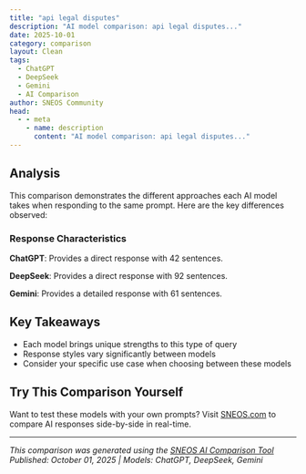 ```yaml
---
title: "api legal disputes"
description: "AI model comparison: api legal disputes..."
date: 2025-10-01
category: comparison
layout: Clean
tags:
  - ChatGPT
  - DeepSeek
  - Gemini
  - AI Comparison
author: SNEOS Community
head:
  - - meta
    - name: description
      content: "AI model comparison: api legal disputes..."
---
```


<ChatComparison
  title="api legal disputes"
  prompt="api legal disputes"
  :responses='{"ChatGPT": "\u0022API legal disputes\u0022 typically refer to legal conflicts involving Application Programming Interfaces (APIs). These disputes often arise over issues like intellectual property rights, licensing, usage restrictions, and competitive practices related to APIs. Below is an overview of common areas where API legal disputes occur, along with notable cases and legal principles:\n\n### Common Issues in API Legal Disputes\n\n1. **Intellectual Property (IP) Rights**\n - **Copyright**: Whether the API\u0027s structure, sequence, and organization (SSO) is protected by copyright.\n - **Patents**: Patent claims over specific API methods or functionalities.\n - **Trade Secrets**: Use or disclosure of proprietary API specifications and documentation.\n\n2. **Licensing and Terms of Use**\n - Disputes over adherence to API licenses (e.g., open-source API licenses).\n - Breach of terms for API usage, including rate limits, data usage, or resale.\n\n3. **Interoperability and Reverse Engineering**\n - Whether reverse-engineering APIs to ensure interoperability is lawful.\n - Restrictions imposed on developers attempting to create compatible software.\n\n4. **Competition and Antitrust Issues**\n - API access as a factor in monopolistic practices or anti-competitive behavior.\n - Denial of API access to competitors.\n\n### Notable Legal Cases Involving APIs\n\n#### 1. Oracle America, Inc. v. Google LLC\n- **Background**: Oracle sued Google over the use of Java APIs in the Android operating system.\n- **Issues**: Copyrightability of APIs and fair use defense.\n- **Outcome**: After years of litigation, the U.S. Supreme Court ruled in 2021 that Google\u0027s copying of Java API declaring code was fair use.\n- **Significance**: Set an important precedent for software development and API usage.\n\n#### 2. SAS Institute Inc. v. World Programming Ltd.\n- **Background**: SAS sued WPL for copying functionality and APIs of SAS software.\n- **Issues**: Whether APIs can be copyrighted.\n- **Outcome**: The European Court of Justice ruled that functionality and programming languages are not protected by copyright.\n- **Significance**: Clarified that APIs as methods of operation are not protected under EU law.\n\n### Best Practices to Avoid API Legal Disputes\n\n- **Clear Licensing**: Define explicit, clear terms for API usage.\n- **Respect Intellectual Property**: Avoid unauthorized copying of APIs or implementations.\n- **Legal Review**: Consult legal expertise when designing or integrating APIs.\n- **Documentation**: Maintain thorough documentation for use and compliance.\n- **Monitoring Use**: Enforce terms of use and monitor API consumption.\n\n### Summary\n\nAPI legal disputes often revolve around the balance between protecting intellectual property and enabling interoperability and innovation. Courts have increasingly recognized fair use and interoperability concerns, but the legal landscape continues to evolve.\n\n---\n\nIf you need information on a specific API legal dispute or assistance with API licensing terms, please provide more details!", "DeepSeek": "Of course. \u0022API legal disputes\u0022 is a complex and rapidly evolving area of law that sits at the intersection of intellectual property, competition, and innovation. Here\u2019s a comprehensive breakdown of the key issues, major cases, and legal doctrines involved.\n\n### The Core Conflict: Control vs. Openness\n\nAt its heart, an API legal dispute is a battle between:\n* **Control:** A company\u0027s right to protect its intellectual property and the ecosystem it has built.\n* **Openness:** The ability for other software to interoperate, fostering competition and innovation.\n\n---\n\n### Key Legal Doctrines and Claims\n\nDisputes over APIs typically involve one or more of the following legal theories:\n\n#### 1. Copyright Infringement\nThis is the most common claim. The question is: **Is an API copyrightable?**\n\n* **The Argument for Copyright:** A company argues that the structure, sequence, and organization (SSO) of its API is a creative, expressive work, just like the code itself. Copying the API to create a compatible product is therefore infringement.\n* **The Argument Against Copyright:** The opposing side argues that an API is a **functional specification** or a **\u0022method of operation.\u0022** Under copyright law (specifically 17 U.S.C. \u00A7 102(b)), systems, methods, and ideas are not copyrightable. They claim APIs are like the controls of a car\u2014anyone should be able to make a compatible steering wheel without being sued.\n\n#### 2. Breach of Contract\nThis often involves the **Terms of Service (ToS)** for using the API.\n\n* **Scraping Data:** A company uses an API in a way that violates the ToS (e.g., scraping data for a competing service). The API owner sues for breach of contract.\n* **Reverse Engineering:** The ToS explicitly prohibits reverse engineering. A competitor does it anyway to understand the API and build a compatible product, leading to a lawsuit.\n\n#### 3. Patent Infringement\nWhile less common for the API itself, the *underlying processes* that an API calls can be patented.\n* A company might sue for patent infringement if a competitor\u0027s implementation of an API-based service uses a patented method.\n\n#### 4. Trade Secret Misappropriation\nIf an API provides access to valuable, non-public data or algorithms, using it to extract that information improperly can lead to trade secret claims.\n\n---\n\n### Landmark Cases That Shaped the Landscape\n\n#### 1. *Oracle America, Inc. v. Google LLC* (The Defining Case)\nThis decade-long lawsuit is the most important case in API law.\n\n* **Facts:** Google, to build Android, copied the \u0022declaring code\u0022 and structure of 37 Java APIs (owned by Oracle via its acquisition of Sun Microsystems). Google wrote its own implementing code but needed the APIs to allow Java developers to easily work on Android.\n* **The Legal Journey:**\n * **District Court (2012):** Held that APIs are not copyrightable as a matter of law, calling them a \u0022functional requirement.\u0022\n * **Federal Circuit (2014):** Reversed, ruling that the structure, sequence, and organization of an API is copyrightable.\n * **Supreme Court (2021):** In a 6-2 decision, the Court **sided with Google, but on different grounds**. It avoided making a sweeping ruling on whether APIs are copyrightable. Instead, it held that Google\u0027s copying was a **permissible \u0022fair use.\u0022**\n* **Impact:** The \u0022fair use\u0022 victory for Google provided immense comfort to developers and companies relying on interoperability. However, it left the fundamental question of API copyrightability technically unresolved in the U.S., creating lingering uncertainty.\n\n#### 2. *SAS Institute Inc. v. World Programming Ltd.* (The European Precedent)\nThis case set a strong precedent in the European Union.\n\n* **Facts:** WPL created a software program that was compatible with SAS\u0027s system by studying the SAS language and functionality.\n* **Ruling:** The Court of Justice of the European Union (CJEU) ruled that **the functionality of a computer program and its programming language are not protected by copyright.** To ensure interoperability, it is permissible to observe, study, and test a program to understand its underlying ideas.\n* **Impact:** EU law is generally more favorable to interoperability and reverse engineering for compatibility purposes than U.S. law was pre-*Google*.\n\n#### 3. *hiQ Labs, Inc. v. LinkedIn Corp.* (The Scraping Case)\nThis case deals with data access via a public website/API.\n\n* **Facts:** hiQ scraped publicly available data from LinkedIn profiles. LinkedIn sent a cease-and-desist letter and blocked hiQ\u0027s access, claiming a breach of its ToS and the Computer Fraud and Abuse Act (CFAA).\n* **Ruling:** The Ninth Circuit Court of Appeals initially sided with hiQ, granting a preliminary injunction that prevented LinkedIn from blocking access. The court was skeptical that scraping publicly available data violated the CFAA. The case was eventually settled, but it set an important preliminary precedent.\n* **Impact:** It limited the ability of companies to use the CFAA to prevent scraping of publicly accessible data, reinforcing the concept of an \u0022open internet.\u0022\n\n---\n\n### Best Practices to Avoid API Legal Disputes\n\n1. **Read and Respect the ToS:** Always thoroughly review the API provider\u0027s Terms of Service. Do not violate clauses related to scraping, reverse engineering, or commercial use.\n2. **Consider \u0022Fair Use\u0022 Carefully:** While the *Google* case is a strong precedent, \u0022fair use\u0022 is a fact-intensive defense. Do not assume your use is fair; consult a lawyer if you are building a directly competing product.\n3. **Use Open Standards and Licenses:** Whenever possible, use APIs built on open standards (e.g., OpenAPI) or published under permissive licenses (e.g., Apache 2.0, MIT). This provides a clear legal path for use.\n4. **Implement Robust Authentication and Rate Limiting:** Protect your own API from unauthorized use and abuse.\n5. **Document Everything:** Keep clear records of your development process, especially if you are creating an interoperable product through clean-room design (where one team specs the API and another, isolated team writes the code).\n\n### The Future of API Legal Disputes\n\nThe landscape continues to shift with new areas of conflict:\n\n* **AI and Machine Learning:** Training large language models on code that includes APIs could raise new copyright and fair use questions.\n* **Antitrust and Competition Law:** Regulators are increasingly looking at whether dominant platforms use control over their APIs to stifle competition (e.g., by denying access to rivals).\n* **Data Privacy:** APIs that transfer personal data are subject to regulations like GDPR and CCPA, adding another layer of legal complexity.\n\n**Disclaimer:** This information is for educational purposes only and does not constitute legal advice. You should consult with a qualified attorney for any specific legal concerns regarding API use or development.", "Gemini": "## API Legal Disputes: A Complex Landscape\n\nAPI legal disputes are becoming increasingly common due to the widespread use of APIs (Application Programming Interfaces) in modern software development. These disputes often involve complex technical issues intertwined with legal concepts. Here\u0027s a breakdown of the common areas of conflict and considerations:\n\n**Common Areas of Conflict:**\n\n* **Copyright Infringement:**\n * **API Structure, Sequence, and Organization (SSO):** The most famous case, *Oracle v. Google*, focused on whether the SSO of Java APIs was copyrightable. The Supreme Court ultimately ruled in favor of Google, finding their use of the Java APIs was fair use for the purpose of creating a new and transformative platform (Android). This area remains nuanced and fact-specific.\n * **Literal Code Copying:** Direct copying of API code (beyond the SSO) is generally considered copyright infringement.\n * **Derivative Works:** Creating a derivative work based on an API (e.g., heavily modified API code) without permission can also be infringing.\n* **Patent Infringement:**\n * **Patented Algorithms or Processes:** APIs may implement patented algorithms or processes. Using an API that incorporates these patented technologies without a license can lead to infringement claims.\n * **Method Patents:** Patents on specific methods or processes implemented within an API can be infringed.\n* **Breach of Contract/Terms of Service (ToS):**\n * **Usage Limits:** Many API providers have terms of service that limit the rate or volume of API calls. Exceeding these limits can result in a breach of contract.\n * **Prohibited Uses:** ToS often prohibit certain uses of the API, such as using it for illegal activities or building competing services.\n * **Data Handling:** Terms of service often dictate how data accessed through the API can be used, stored, and shared. Violating these terms can be a breach.\n * **Attribution:** Requirements to properly attribute the API provider may exist and failure to do so can be a breach.\n* **Trade Secret Misappropriation:**\n * **Undisclosed API Functionality:** If API functionality is kept secret and someone gains access to it through improper means (e.g., reverse engineering, hacking), it could be considered trade secret misappropriation.\n * **API Documentation:** Confidential documentation about the API could be considered a trade secret.\n* **Data Privacy Violations (e.g., GDPR, CCPA):**\n * **API Security:** Insecure APIs can lead to data breaches and violations of privacy regulations like GDPR or CCPA.\n * **Data Handling Practices:** APIs that collect or transmit personal data must comply with privacy laws regarding data processing, storage, and deletion.\n* **Antitrust Issues:**\n * **API Lock-in:** If a dominant platform uses its API to prevent developers from easily switching to competing platforms, it could raise antitrust concerns.\n * **Unfair Pricing:** Excessively high API pricing or discriminatory pricing practices could also be challenged under antitrust laws.\n* **Lack of Security:** Failure to properly secure an API can expose a business and its customers to a variety of legal risks.\n* **Failure to Maintain Uptime:** If an API has significant downtime, this can lead to contract disputes.\n\n**Key Legal Considerations:**\n\n* **Jurisdiction:** Determining which jurisdiction\u0027s laws apply can be complex, especially with APIs used globally. The location of the API server, the location of the developers, and the terms of service agreement all play a role.\n* **Fair Use (Copyright Law):** As seen in *Oracle v. Google*, fair use can be a defense to copyright infringement claims. However, determining whether API usage qualifies as fair use is highly fact-dependent and depends on factors like the purpose and character of the use, the nature of the copyrighted work, the amount and substantiality of the portion used, and the effect of the use on the market for the copyrighted work.\n* **Reverse Engineering:** Reverse engineering an API to understand its functionality is generally legal, but it may be prohibited by contract or if it involves circumventing technological protection measures.\n* **Standardization:** APIs developed as part of an industry standard may be subject to different legal considerations than proprietary APIs.\n* **Open Source Licenses:** APIs released under open-source licenses come with specific terms and conditions that users must comply with. Violating these terms can lead to legal disputes.\n* **Terms of Service (ToS) Enforceability:** Courts may scrutinize the enforceability of API ToS, especially if they are considered unfair or unconscionable. Clickwrap agreements are generally enforceable, but browsewrap agreements may be more difficult to enforce.\n* **Damages:** Determining the appropriate damages in an API legal dispute can be complex, especially when the infringement involves indirect economic losses.\n\n**Practical Steps to Mitigate Legal Risks:**\n\n* **Clearly Defined Terms of Service:** Create comprehensive and unambiguous ToS that specify usage limits, prohibited uses, data handling practices, and other important terms.\n* **API Licensing Agreements:** Use licensing agreements for APIs, particularly when dealing with commercial or sensitive data.\n* **Robust API Security:** Implement strong security measures to protect against data breaches and unauthorized access.\n* **Monitor API Usage:** Track API usage to detect potential breaches of contract or other violations.\n* **Secure legal advice:** Consult with lawyers experienced in intellectual property, software licensing, and API-related legal issues.\n* **Conduct Due Diligence:** Before integrating a third-party API, conduct due diligence to ensure that the API provider has the necessary rights and licenses.\n* **Document your work:** Keep detailed records of your API usage, modifications, and any communications with the API provider.\n* **Implement rate limiting:** API rate limiting can help reduce the risk of certain security attacks.\n* **Use standard authentication methods:** Ensure that you are implementing secure authentication protocols.\n\n**The *Oracle v. Google* Impact:**\n\nThis landmark case significantly shaped the legal landscape surrounding APIs. While it established that the SSO of APIs *can* be copyrightable, the Supreme Court\u0027s finding of fair use in that specific context provided some leeway for developers to use existing APIs to create new and transformative platforms. However, the ruling was narrow and fact-specific, leaving many questions unanswered and continuing to spark debate. The case emphasizes the importance of carefully analyzing the specific facts and circumstances when evaluating potential API copyright infringement claims.\n\n**In conclusion, API legal disputes are multifaceted and require careful consideration of technical, legal, and business factors. By understanding the common areas of conflict, key legal considerations, and practical steps to mitigate risks, businesses can better protect themselves from potential legal liabilities.**\n\nIt is strongly recommended to consult with qualified legal counsel for advice tailored to your specific situation. This information is for general educational purposes and is not legal advice.\n"}' 
  published-date="23:45"
/>

## Analysis

This comparison demonstrates the different approaches each AI model takes when responding to the same prompt. Here are the key differences observed:

### Response Characteristics

**ChatGPT**: Provides a direct response with 42 sentences. 

**DeepSeek**: Provides a direct response with 92 sentences. 

**Gemini**: Provides a detailed response with 61 sentences. 

## Key Takeaways

- Each model brings unique strengths to this type of query
- Response styles vary significantly between models
- Consider your specific use case when choosing between these models

## Try This Comparison Yourself

Want to test these models with your own prompts? Visit [SNEOS.com](https://sneos.com) to compare AI responses side-by-side in real-time.

---

*This comparison was generated using the [SNEOS AI Comparison Tool](https://sneos.com)*
*Published: October 01, 2025 | Models: ChatGPT, DeepSeek, Gemini*
